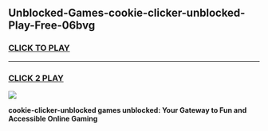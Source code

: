 
## Unblocked-Games-cookie-clicker-unblocked-Play-Free-06bvg
<h3>
<a href="https://premium76.site?title=cookie-clicker-unblocked&ref=12A">CLICK TO PLAY</a></h3>
<hr>

<h3>
<a href="https://premium76.site?title=cookie-clicker-unblocked&ref=12A">CLICK 2 PLAY</a>
  
</h3>

<a href="https://premium76.site?title=cookie-clicker-unblocked&ref=12A"><img src="https://clearcache.store/games.png"></a>


**cookie-clicker-unblocked games unblocked: Your Gateway to Fun and Accessible Online Gaming**
